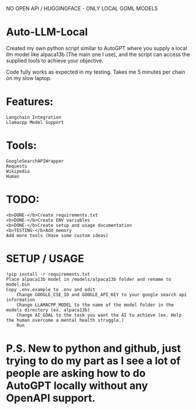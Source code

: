 NO OPEN API / HUGGINGFACE - ONLY LOCAL GGML MODELS

# Auto-LLM-Local
Created my own python script similar to AutoGPT where you supply a local llm model like alpaca13b (The main one I use), and the script can access the supplied tools to achieve your objective.

Code fully works as expected in my testing. Takes me 5 minutes per chain on my slow laptop.

# Features:
	Langchain Integration
	Llamacpp Model Support
  
# Tools:
    GoogleSearchAPIWrapper
    Requests
    Wikipedia
    Human
    
# TODO:
	<b>DONE-</b>Create requirements.txt
	<b>DONE-</b>Create ENV variables
	<b>DONE-</b>Create setup and usage documentation
    <b>TESTING-</b>Add memory
	Add more tools (Have some custom ideas)
	
# SETUP / USAGE
	!pip install -r requirements.txt
	Place alpaca13b model in /models/alpaca13b folder and rename to model.bin
	Copy .env.example to .env and edit
		Change GOOGLE_CSE_ID and GOOGLE_API_KEY to your google search api information
		Change LLAMACPP_MODEL to the name of the model folder in the models directory (ex. alpaca13b)
		Change AI_GOAL to the task you want the AI to achieve (ex. Help the human overcome a mental health struggle.)
		Run


# P.S. New to python and github, just trying to do my part as I see a lot of people are asking how to do AutoGPT locally without any OpenAPI support.

